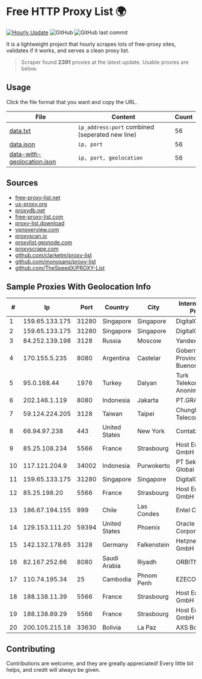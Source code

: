 
# Free HTTP Proxy List 🌍

[![Hourly Update](https://github.com/mertguvencli/http-proxy-list/actions/workflows/main.yml/badge.svg?branch=main)](https://github.com/mertguvencli/http-proxy-list/actions/workflows/main.yml)
![GitHub](https://img.shields.io/github/license/mertguvencli/http-proxy-list)
![GitHub last commit](https://img.shields.io/github/last-commit/mertguvencli/http-proxy-list)

It is a lightweight project that hourly scrapes lots of free-proxy sites, validates if it works, and serves a clean proxy list.


> Scraper found **2391** proxies at the latest update. Usable proxies are below.

## Usage

Click the file format that you want and copy the URL.


|File|Content|Count|
|----|-------|-----|
|[data.txt](https://raw.githubusercontent.com/mertguvencli/http-proxy-list/main/proxy-list/data.txt)|`ip_address:port` combined (seperated new line)|56|
|[data.json](https://raw.githubusercontent.com/mertguvencli/http-proxy-list/main/proxy-list/data.json)|`ip, port`|56|
|[data-with-geolocation.json](https://raw.githubusercontent.com/mertguvencli/http-proxy-list/main/proxy-list/data-with-geolocation.json)|`ip, port, geolocation`|56|

## Sources

* [free-proxy-list.net](https://free-proxy-list.net)
* [us-proxy.org](https://www.us-proxy.org)
* [proxydb.net](http://proxydb.net)
* [free-proxy-list.com](https://free-proxy-list.com/?page=&port=&type%5B%5D=http&type%5B%5D=https&up_time=0&search=Search)
* [proxy-list.download](https://www.proxy-list.download/HTTP)
* [vpnoverview.com](https://vpnoverview.com/privacy/anonymous-browsing/free-proxy-servers)
* [proxyscan.io](https://www.proxyscan.io)
* [proxylist.geonode.com](https://proxylist.geonode.com/api/proxy-list?limit=300&page=1&sort_by=lastChecked&sort_type=desc&protocols=http,https)
* [proxyscrape.com](https://api.proxyscrape.com/v2/?request=displayproxies&protocol=http&timeout=10000&country=all&ssl=all&anonymity=all)
* [github.com/clarketm/proxy-list](https://raw.githubusercontent.com/clarketm/proxy-list/master/proxy-list-raw.txt)
* [github.com/monosans/proxy-list](https://raw.githubusercontent.com/monosans/proxy-list/main/proxies/http.txt)
* [github.com/TheSpeedX/PROXY-List](https://raw.githubusercontent.com/TheSpeedX/PROXY-List/master/http.txt)


## Sample Proxies With Geolocation Info

|#|Ip|Port|Country|City|Internet Service Provider|
|-|--|----|-------|----|-------------------------|
|1|159.65.133.175|31280|Singapore|Singapore|DigitalOcean, LLC|
|2|159.65.133.175|31280|Singapore|Singapore|DigitalOcean, LLC|
|3|84.252.139.198|3128|Russia|Moscow|Yandex.Cloud LLC|
|4|170.155.5.235|8080|Argentina|Castelar|Gobernacion de la Provincia de Buenos Aires|
|5|95.0.168.44|1976|Turkey|Dalyan|Turk Telekomunikasyon Anonim Sirketi|
|6|202.146.1.119|8080|Indonesia|Jakarta|PT.GRAMEDIA|
|7|59.124.224.205|3128|Taiwan|Taipei|Chunghwa Telecom Co., Ltd.|
|8|66.94.97.238|443|United States|New York|Contabo Inc.|
|9|85.25.108.234|5566|France|Strasbourg|Host Europe GmbH|
|10|117.121.204.9|34002|Indonesia|Purwokerto|PT Sekawan Global Komunika|
|11|159.65.133.175|31280|Singapore|Singapore|DigitalOcean, LLC|
|12|85.25.198.20|5566|France|Strasbourg|Host Europe GmbH|
|13|186.67.194.155|999|Chile|Las Condes|Entel Chile S.A.|
|14|129.153.111.20|59394|United States|Phoenix|Oracle Corporation|
|15|142.132.178.65|3128|Germany|Falkenstein|Hetzner Online GmbH|
|16|82.167.252.66|8080|Saudi Arabia|Riyadh|ORBITNET.KSA|
|17|110.74.195.34|25|Cambodia|Phnom Penh|EZECOM limited|
|18|188.138.11.39|5566|France|Strasbourg|Host Europe GmbH|
|19|188.138.89.29|5566|France|Strasbourg|Host Europe GmbH|
|20|200.105.215.18|33630|Bolivia|La Paz|AXS Bolivia S. A.|



## Contributing

Contributions are welcome, and they are greatly appreciated! Every
little bit helps, and credit will always be given.

